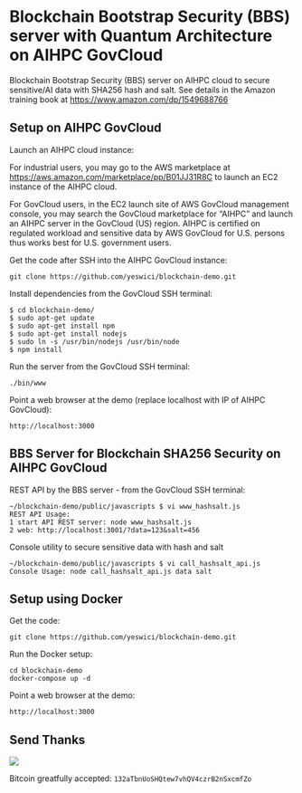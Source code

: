 # Blockchain Bootstrap Security (BBS) server with Quantum Architecture on AIHPC GovCloud
Blockchain Bootstrap Security (BBS) server on AIHPC cloud to secure sensitive/AI data with SHA256 hash and salt. See details in the Amazon training book at https://www.amazon.com/dp/1549688766

## Setup on AIHPC GovCloud
Launch an AIHPC cloud instance:

For industrial users, you may go to the AWS marketplace at https://aws.amazon.com/marketplace/pp/B01JJ31R8C to launch an EC2 instance of the AIHPC cloud.
 
For GovCloud users, in the EC2 launch site of AWS GovCloud management console, you may search the GovCloud marketplace for “AIHPC” and launch an AIHPC server in the GovCloud (US) region. AIHPC is certified on regulated workload and sensitive data by AWS GovCloud for U.S. persons thus works best for U.S. government users.

Get the code after SSH into the AIHPC GovCloud instance:

```
git clone https://github.com/yeswici/blockchain-demo.git
```

Install dependencies from the GovCloud SSH terminal:

```
$ cd blockchain-demo/
$ sudo apt-get update
$ sudo apt-get install npm 
$ sudo apt-get install nodejs
$ sudo ln -s /usr/bin/nodejs /usr/bin/node
$ npm install
```
Run the server from the GovCloud SSH terminal:

```
./bin/www
```

Point a web browser at the demo (replace localhost with IP of AIHPC GovCloud):

```
http://localhost:3000
```

## BBS Server for Blockchain SHA256 Security on AIHPC GovCloud

REST API by the BBS server - from the GovCloud SSH terminal:
```
~/blockchain-demo/public/javascripts $ vi www_hashsalt.js
REST API Usage: 
1 start API REST server: node www_hashsalt.js
2 web: http://localhost:3001/?data=123&salt=456
```

Console utility to secure sensitive data with hash and salt
```
~/blockchain-demo/public/javascripts $ vi call_hashsalt_api.js
Console Usage: node call_hashsalt_api.js data salt
```

## Setup using Docker

Get the code:

```
git clone https://github.com/yeswici/blockchain-demo.git
```

Run the Docker setup:

```
cd blockchain-demo
docker-compose up -d
```

Point a web browser at the demo:

```
http://localhost:3000
```
## Send Thanks

![](public/images/qr.png)

Bitcoin greatfully accepted: `132aTbnUoSHQtew7vhQV4czrB2nSxcmfZo`
